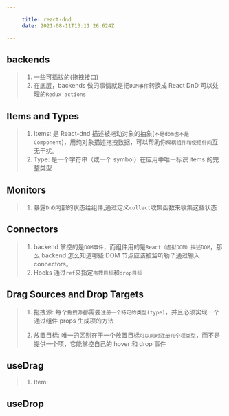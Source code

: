 ```yaml
---

     title: react-dnd
     date: 2021-08-11T13:11:26.624Z

---
```


## backends

> 1. 一些可插拔的(拖拽接口)
> 2. 在底层，backends 做的事情就是把`DOM事件`转换成 React DnD 可以处理的`Redux actions`

## Items and Types

> 1. Items: 是 React-dnd 描述被拖动对象的抽象(`不是dom也不是Component`)，用纯对象描述拖拽数据，可以帮助你`解耦组件和使组件间`互无干扰。
> 2. Type: 是一个字符串（或一个 symbol）在应用中唯一标识 items 的完整类型

## Monitors

> 1. 暴露`DnD`内部的状态给组件,通过定义`collect`收集函数来收集这些状态

## Connectors

> 1. backend 掌控的是`DOM事件`，而组件用的是`React（虚拟DOM）描述DOM`，那么 backend 怎么知道哪些 DOM 节点应该被监听勒？通过输入 connectors。
> 2. Hooks 通过`ref`来指定`拖拽目标`和`drop目标`

## Drag Sources and Drop Targets

> 1. 拖拽源: 每个`拖拽源`都需要`注册一个特定的类型(type)`，并且必须实现一个通过组件 props 生成项的方法
>
> 2. 放置目标: 唯一的区别在于一个放置目标`可以同时注册几个项类型`，而不是提供一个项，它能掌控自己的 hover 和 drop 事件

## useDrag

> 1. Item:

## useDrop
